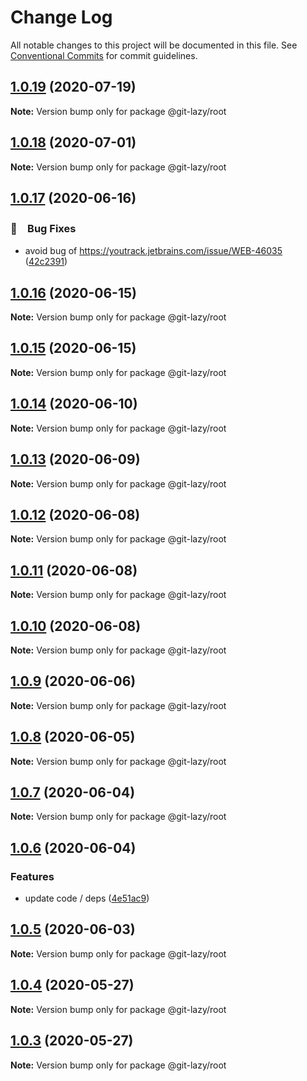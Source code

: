 # Change Log

All notable changes to this project will be documented in this file.
See [Conventional Commits](https://conventionalcommits.org) for commit guidelines.

## [1.0.19](https://github.com/bluelovers/ws-git-lazy/compare/@git-lazy/root@1.0.18...@git-lazy/root@1.0.19) (2020-07-19)

**Note:** Version bump only for package @git-lazy/root





## [1.0.18](https://github.com/bluelovers/ws-git-lazy/compare/@git-lazy/root@1.0.17...@git-lazy/root@1.0.18) (2020-07-01)

**Note:** Version bump only for package @git-lazy/root





## [1.0.17](https://github.com/bluelovers/ws-git-lazy/compare/@git-lazy/root@1.0.16...@git-lazy/root@1.0.17) (2020-06-16)


### 🐛　Bug Fixes

*  avoid bug of https://youtrack.jetbrains.com/issue/WEB-46035 ([42c2391](https://github.com/bluelovers/ws-git-lazy/commit/42c2391bfed977aa4bbb0f3cb9304e4537e43103))





## [1.0.16](https://github.com/bluelovers/ws-git-lazy/compare/@git-lazy/root@1.0.15...@git-lazy/root@1.0.16) (2020-06-15)

**Note:** Version bump only for package @git-lazy/root





## [1.0.15](https://github.com/bluelovers/ws-git-lazy/compare/@git-lazy/root@1.0.14...@git-lazy/root@1.0.15) (2020-06-15)

**Note:** Version bump only for package @git-lazy/root





## [1.0.14](https://github.com/bluelovers/ws-git-lazy/compare/@git-lazy/root@1.0.13...@git-lazy/root@1.0.14) (2020-06-10)

**Note:** Version bump only for package @git-lazy/root





## [1.0.13](https://github.com/bluelovers/ws-git-lazy/compare/@git-lazy/root@1.0.12...@git-lazy/root@1.0.13) (2020-06-09)

**Note:** Version bump only for package @git-lazy/root





## [1.0.12](https://github.com/bluelovers/ws-git-lazy/compare/@git-lazy/root@1.0.11...@git-lazy/root@1.0.12) (2020-06-08)

**Note:** Version bump only for package @git-lazy/root





## [1.0.11](https://github.com/bluelovers/ws-git-lazy/compare/@git-lazy/root@1.0.10...@git-lazy/root@1.0.11) (2020-06-08)

**Note:** Version bump only for package @git-lazy/root





## [1.0.10](https://github.com/bluelovers/ws-git-lazy/compare/@git-lazy/root@1.0.9...@git-lazy/root@1.0.10) (2020-06-08)

**Note:** Version bump only for package @git-lazy/root





## [1.0.9](https://github.com/bluelovers/ws-git-lazy/compare/@git-lazy/root@1.0.8...@git-lazy/root@1.0.9) (2020-06-06)

**Note:** Version bump only for package @git-lazy/root





## [1.0.8](https://github.com/bluelovers/ws-git-lazy/compare/@git-lazy/root@1.0.7...@git-lazy/root@1.0.8) (2020-06-05)

**Note:** Version bump only for package @git-lazy/root





## [1.0.7](https://github.com/bluelovers/ws-git-lazy/compare/@git-lazy/root@1.0.6...@git-lazy/root@1.0.7) (2020-06-04)

**Note:** Version bump only for package @git-lazy/root





## [1.0.6](https://github.com/bluelovers/ws-git-lazy/compare/@git-lazy/root@1.0.5...@git-lazy/root@1.0.6) (2020-06-04)


### Features

* update code / deps ([4e51ac9](https://github.com/bluelovers/ws-git-lazy/commit/4e51ac92473ecd9d855c0fdbe52530a1b9d4ca82))





## [1.0.5](https://github.com/bluelovers/ws-git-lazy/compare/@git-lazy/root@1.0.4...@git-lazy/root@1.0.5) (2020-06-03)

**Note:** Version bump only for package @git-lazy/root





## [1.0.4](https://github.com/bluelovers/ws-git-lazy/compare/@git-lazy/root@1.0.3...@git-lazy/root@1.0.4) (2020-05-27)

**Note:** Version bump only for package @git-lazy/root





## [1.0.3](https://github.com/bluelovers/ws-git-lazy/compare/@git-lazy/root@1.0.2...@git-lazy/root@1.0.3) (2020-05-27)

**Note:** Version bump only for package @git-lazy/root
